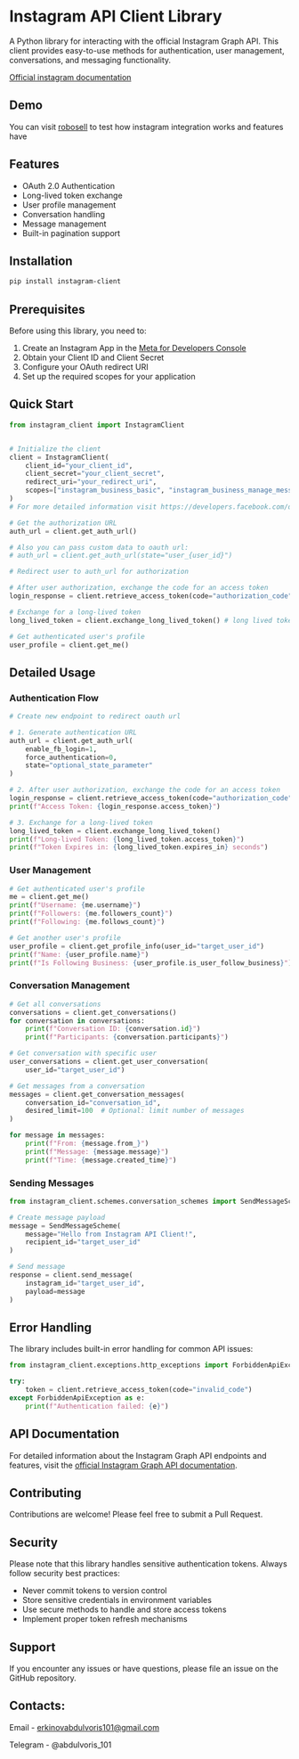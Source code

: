 # Instagram API Client Library

A Python library for interacting with the official Instagram Graph API. This client provides easy-to-use methods for authentication, user management, conversations, and messaging functionality.

[Official instagram documentation](https://developers.facebook.com/docs/instagram-platform/instagram-api-with-instagram-login)

## Demo
You can visit [robosell](https://robosell.uz) to test how instagram integration works and features have

## Features

- OAuth 2.0 Authentication
- Long-lived token exchange
- User profile management
- Conversation handling
- Message management
- Built-in pagination support

## Installation

```bash
pip install instagram-client
```

## Prerequisites

Before using this library, you need to:

1. Create an Instagram App in the [Meta for Developers Console](https://developers.facebook.com/)
2. Obtain your Client ID and Client Secret
3. Configure your OAuth redirect URI
4. Set up the required scopes for your application

## Quick Start

```python
from instagram_client import InstagramClient


# Initialize the client
client = InstagramClient(
    client_id="your_client_id",
    client_secret="your_client_secret",
    redirect_uri="your_redirect_uri",
    scopes=["instagram_business_basic", "instagram_business_manage_messages"]
)
# For more detailed information visit https://developers.facebook.com/docs/instagram-platform/instagram-api-with-instagram-login

# Get the authorization URL
auth_url = client.get_auth_url()

# Also you can pass custom data to oauth url:
# auth_url = client.get_auth_url(state="user_{user_id}")

# Redirect user to auth_url for authorization

# After user authorization, exchange the code for an access token
login_response = client.retrieve_access_token(code="authorization_code")

# Exchange for a long-lived token
long_lived_token = client.exchange_long_lived_token() # long lived token expires in 60 days and short token expires in 30min

# Get authenticated user's profile
user_profile = client.get_me()
```

## Detailed Usage

### Authentication Flow

```python
# Create new endpoint to redirect oauth url

# 1. Generate authentication URL
auth_url = client.get_auth_url(
    enable_fb_login=1,
    force_authentication=0,
    state="optional_state_parameter"
)

# 2. After user authorization, exchange the code for an access token
login_response = client.retrieve_access_token(code="authorization_code")
print(f"Access Token: {login_response.access_token}")

# 3. Exchange for a long-lived token
long_lived_token = client.exchange_long_lived_token()
print(f"Long-lived Token: {long_lived_token.access_token}")
print(f"Token Expires in: {long_lived_token.expires_in} seconds")
```

### User Management

```python
# Get authenticated user's profile
me = client.get_me()
print(f"Username: {me.username}")
print(f"Followers: {me.followers_count}")
print(f"Following: {me.follows_count}")

# Get another user's profile
user_profile = client.get_profile_info(user_id="target_user_id")
print(f"Name: {user_profile.name}")
print(f"Is Following Business: {user_profile.is_user_follow_business}")
```

### Conversation Management

```python
# Get all conversations
conversations = client.get_conversations()
for conversation in conversations:
    print(f"Conversation ID: {conversation.id}")
    print(f"Participants: {conversation.participants}")

# Get conversation with specific user
user_conversations = client.get_user_conversation(
    user_id="target_user_id")

# Get messages from a conversation
messages = client.get_conversation_messages(
    conversation_id="conversation_id",
    desired_limit=100  # Optional: limit number of messages
)

for message in messages:
    print(f"From: {message.from_}")
    print(f"Message: {message.message}")
    print(f"Time: {message.created_time}")
```

### Sending Messages

```python
from instagram_client.schemes.conversation_schemes import SendMessageScheme

# Create message payload
message = SendMessageScheme(
    message="Hello from Instagram API Client!",
    recipient_id="target_user_id"
)

# Send message
response = client.send_message(
    instagram_id="target_user_id",
    payload=message
)
```

## Error Handling

The library includes built-in error handling for common API issues:

```python
from instagram_client.exceptions.http_exceptions import ForbiddenApiException

try:
    token = client.retrieve_access_token(code="invalid_code")
except ForbiddenApiException as e:
    print(f"Authentication failed: {e}")
```

## API Documentation

For detailed information about the Instagram Graph API endpoints and features, visit the [official Instagram Graph API documentation](https://developers.facebook.com/docs/instagram-platform/instagram-api-with-instagram-login/).

## Contributing

Contributions are welcome! Please feel free to submit a Pull Request.

## Security

Please note that this library handles sensitive authentication tokens. Always follow security best practices:
- Never commit tokens to version control
- Store sensitive credentials in environment variables
- Use secure methods to handle and store access tokens
- Implement proper token refresh mechanisms

## Support

If you encounter any issues or have questions, please file an issue on the GitHub repository.

## Contacts:
Email - erkinovabdulvoris101@gmail.com

Telegram - @abdulvoris_101
